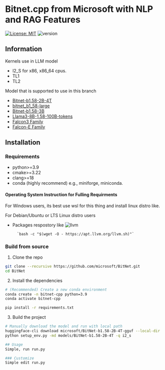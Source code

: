 # Bitnet.cpp from Microsoft with NLP and RAG Features
[![License: MIT](https://img.shields.io/badge/license-MIT-blue.svg)](https://opensource.org/licenses/MIT)
![version](https://img.shields.io/badge/version-1.0-blue)

## Information
Kernels use in LLM model
- I2_S for x86, x86_64 cpus.
- TL1
- TL2

Model that is supported to use in this branch 
- [Bitnet-b1.58-2B-4T](https://huggingface.co/microsoft/BitNet-b1.58-2B-4T)
- [bitnet_b1_58-large](https://huggingface.co/1bitLLM/bitnet_b1_58-large)
- [Bitnet-b1.58-3B](https://huggingface.co/microsoft/BitNet-b1.58-3B)
- [Llama3-8B-1.58-100B-tokens](https://huggingface.co/HF1BitLLM/Llama3-8B-1.58-100B-tokens)
- [Falcon3 Family](https://huggingface.co/collections/tiiuae/falcon3-67605ae03578be86e4e87026)
- [Falcon-E Family](https://huggingface.co/collections/tiiuae/falcon-edge-series-6804fd13344d6d8a8fa71130)

## Installation

### Requirements
- python>=3.9
- cmake>=3.22
- clang>=18
- conda (highly recommend) e.g., miniforge, miniconda.

#### Operating System Instruction for Fulling Requirments
For Windows users, its best use wsl for this thing and install linux distro like.

For Debian/Ubuntu or LTS Linux distro users
- Packages respostory like ![llvm](https://apt.llvm.org/) 

        `bash -c "$(wget -O - https://apt.llvm.org/llvm.sh)"`

### Build from source

1. Clone the repo
```bash
git clone --recursive https://github.com/microsoft/BitNet.git
cd BitNet
```
2. Install the dependencies
```bash
# (Recommended) Create a new conda environment
conda create -n bitnet-cpp python=3.9
conda activate bitnet-cpp

pip install -r requirements.txt
```
3. Build the project
```bash
# Manually download the model and run with local path
huggingface-cli download microsoft/BitNet-b1.58-2B-4T-gguf --local-dir models/BitNet-b1.58-2B-4T
python setup_env.py -md models/BitNet-b1.58-2B-4T -q i2_s

## Usage
Simple, run run.py 

### Customize
Simple edit run.py

